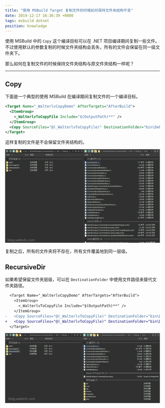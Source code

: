 ```yaml
---
title: "使用 MSBuild Target 复制文件的时候如何保持文件夹结构不变"
date: 2019-12-17 16:36:39 +0800
tags: msbuild dotnet
position: knowledge
---
```


使用 MSBuild 中的 `Copy` 这个编译目标可以在 .NET 项目编译期间复制一些文件。不过使用默认的参数复制的时候文件夹结构会丢失，所有的文件会保留在同一级文件夹下。

那么如何在复制文件的时候保持文件夹结构与原文件夹结构一样呢？

---

<div id="toc"></div>

## Copy

下面是一个典型的使用 MSBuild 在编译期间复制文件的一个编译目标。

```xml
<Target Name="_WalterlvCopyDemo" AfterTargets="AfterBuild">
  <ItemGroup>
    <_WalterlvToCopyFile Include="$(OutputPath)**" />
  </ItemGroup>
  <Copy SourceFiles="@(_WalterlvToCopyFile)" DestinationFolder="bin\Debug\Test" SkipUnchangedFiles="True" />
</Target>
```

这样复制的文件是不会保留文件夹结构的。

![在同一层级](/static/posts/2019-12-17-16-13-21.png)

复制之后，所有的文件夹将不存在，所有文件覆盖地到同一层级。

## RecursiveDir

如果希望保留文件夹层级，可以在 `DestinationFolder` 中使用文件路径来替代文件夹路径。

```diff
  <Target Name="_WalterlvCopyDemo" AfterTargets="AfterBuild">
    <ItemGroup>
      <_WalterlvToCopyFile Include="$(OutputPath)**" />
    </ItemGroup>
-   <Copy SourceFiles="@(_WalterlvToCopyFile)" DestinationFolder="bin\Debug\Test" SkipUnchangedFiles="True" />
+   <Copy SourceFiles="@(_WalterlvToCopyFile)" DestinationFolder="bin\Debug\Test\%(RecursiveDir)" SkipUnchangedFiles="True" />
  </Target>
```

![保留了文件夹层次结构](/static/posts/2019-12-17-16-14-27.png)
